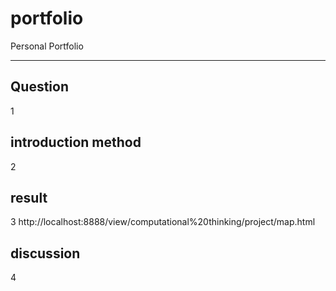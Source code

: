 # portfolio
Personal Portfolio
<hr>


## Question
1
## introduction method
2
## result
3 http://localhost:8888/view/computational%20thinking/project/map.html
## discussion
4
